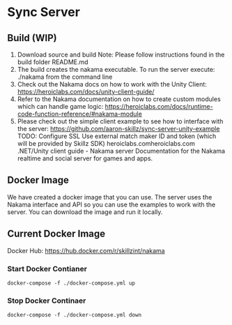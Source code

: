 # Sync Server
## Build (WIP)
1. Download source and build
	Note: Please follow instructions found in the build folder README.md
2. The build creates the nakama executable. To run the server execute: ./nakama from the command line
3. Check out the Nakama docs on how to work with the Unity Client:
https://heroiclabs.com/docs/unity-client-guide/
4. Refer to the Nakama documentation on how to create custom modules which can handle game logic:
https://heroiclabs.com/docs/runtime-code-function-reference/#nakama-module
5. Please check out the simple client example to see how to interface with the server:
https://github.com/aaron-skillz/sync-server-unity-example
TODO:
Configure SSL
Use external match maker ID and token (which will be provided by Skillz SDK)
heroiclabs.comheroiclabs.com
.NET/Unity client guide - Nakama server
Documentation for the Nakama realtime and social server for games and apps.

## Docker Image
We have created a docker image that you can use. The server uses the Nakama interface and API so you can use the examples to work with the server. You can download the image and run it locally.

## Current Docker Image
Docker Hub: https://hub.docker.com/r/skillzint/nakama

### Start Docker Contianer
```
docker-compose -f ./docker-compose.yml up
```

### Stop Docker Continaer
```
docker-compose -f ./docker-compose.yml down
```
